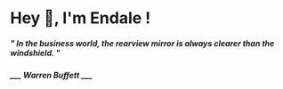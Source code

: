 <h1 title="head"> Hey 👋, I'm Endale !</h1>

**<h5><i>" In the business world, the rearview mirror is always clearer than the windshield. "</i></h5>**

*<b>___ Warren Buffett ___</b>*
